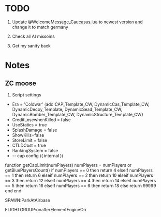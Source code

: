 # TODO

1. Update @WelcomeMessage_Caucasus.lua to newest version and change it to match germany

2. Check all AI missoins 


99. Get my sanity back


# Notes


## ZC moose
1. Script settings
- Era = 'Coldwar' (add CAP_Template_CW, DynamicCas_Template_CW, DynamicDecoy_Template, DynamicSead_Template_CW, DynamicBomber_Template_CW, DynamicStructure_Template_CW)
- CreditLosewhenKilled = false
- UseStatics = true
- SplashDamage = false
- ShowKills=false
- StoreLimit = false
- CTLDCost = true
- RankingSystem = false
- -- cap config (( internal ))

function getCapLimit(numPlayers)
    numPlayers = numPlayers or getBluePlayersCount()
    if numPlayers == 0 then
        return 4
    elseif numPlayers == 1 then
        return 6
    elseif numPlayers == 2 then
        return 10
    elseif numPlayers == 3 then
        return 12
    elseif numPlayers == 4 then
        return 14
    elseif numPlayers == 5 then
        return 16
    elseif numPlayers == 6 then
        return 18
    else
        return 99999
    end
end




SPAWN:ParkAtAirbase


FLIGHTGROUP:onafterElementEngineOn













